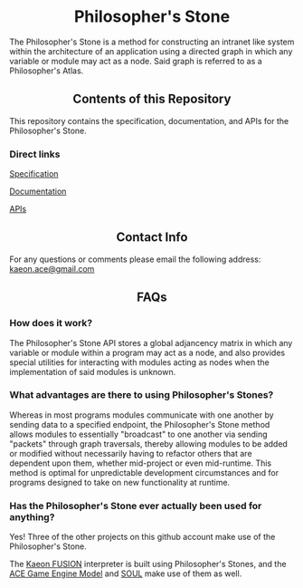 <h1 align="center">Philosopher's Stone</h1>

The Philosopher's Stone is a method for constructing an intranet like system within the architecture of an application using a directed graph in which any variable or module may act as a node. Said graph is referred to as a Philosopher's Atlas.

<h2 align="center">Contents of this Repository</h2>

This repository contains the specification, documentation, and APIs for the Philosopher's Stone.

### Direct links

[Specification](https://github.com/Gallery-of-Kaeon/Philosophers-Stone/tree/master/Philosopher's%20Stone/Specification)

[Documentation](https://github.com/Gallery-of-Kaeon/Philosophers-Stone/blob/master/Philosopher's%20Stone/Documentation/README.md)

[APIs](https://github.com/Gallery-of-Kaeon/Philosophers-Stone/tree/master/Philosopher's%20Stone/API)

<h2 align="center">Contact Info</h2>

For any questions or comments please email the following address: kaeon.ace@gmail.com

<h2 align="center">FAQs</h2>

### How does it work?

The Philosopher's Stone API stores a global adjancency matrix in which any variable or module within a program may act as a node,
and also provides special utilities for interacting with modules acting as nodes when the implementation of said modules is unknown.

### What advantages are there to using Philosopher's Stones?

Whereas in most programs modules communicate with one another by sending data to a specified endpoint,
the Philosopher's Stone method allows modules to essentially "broadcast" to one another via sending "packets" through graph traversals,
thereby allowing modules to be added or modified without necessarily having to refactor others that are dependent upon them,
whether mid-project or even mid-runtime.
This method is optimal for unpredictable development circumstances and for programs designed to take on new functionality at runtime.

### Has the Philosopher's Stone ever actually been used for anything?

Yes!
Three of the other projects on this github account make use of the Philosopher's Stone.

The [Kaeon FUSION](https://github.com/Gallery-of-Kaeon/Kaeon-FUSION/blob/master/README.md) interpreter is built using Philosopher's Stones,
and the [ACE Game Engine Model](https://github.com/Gallery-of-Kaeon/Kaeon-ACE/blob/master/Kaeon%20ACE/Documentation/Game%20Engine%20Model/README.md) and [SOUL](https://github.com/Gallery-of-Kaeon/SOUL/blob/master/README.md) make use of them as well.